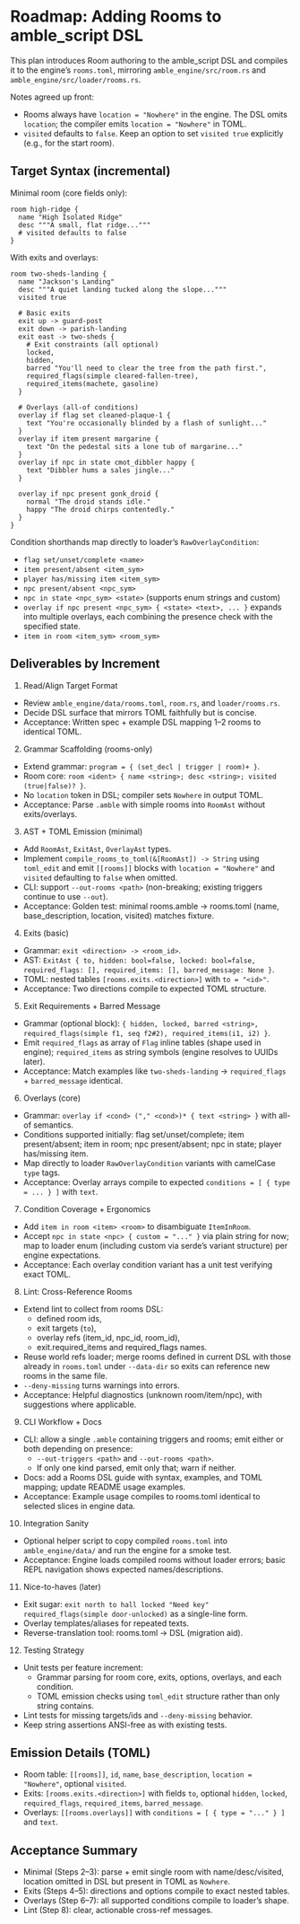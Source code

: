 # Roadmap: Adding Rooms to amble_script DSL

This plan introduces Room authoring to the amble_script DSL and compiles it to the engine’s `rooms.toml`, mirroring `amble_engine/src/room.rs` and `amble_engine/src/loader/rooms.rs`.

Notes agreed up front:
- Rooms always have `location = "Nowhere"` in the engine. The DSL omits `location`; the compiler emits `location = "Nowhere"` in TOML.
- `visited` defaults to `false`. Keep an option to set `visited true` explicitly (e.g., for the start room).

## Target Syntax (incremental)

Minimal room (core fields only):

```
room high-ridge {
  name "High Isolated Ridge"
  desc """A small, flat ridge..."""
  # visited defaults to false
}
```

With exits and overlays:

```
room two-sheds-landing {
  name "Jackson's Landing"
  desc """A quiet landing tucked along the slope..."""
  visited true

  # Basic exits
  exit up -> guard-post
  exit down -> parish-landing
  exit east -> two-sheds {
    # Exit constraints (all optional)
    locked,
    hidden,
    barred "You'll need to clear the tree from the path first.",
    required_flags(simple cleared-fallen-tree),
    required_items(machete, gasoline)
  }

  # Overlays (all-of conditions)
  overlay if flag set cleaned-plaque-1 {
    text "You're occasionally blinded by a flash of sunlight..."
  }
  overlay if item present margarine {
    text "On the pedestal sits a lone tub of margarine..."
  }
  overlay if npc in state cmot_dibbler happy {
    text "Dibbler hums a sales jingle..."
  }

  overlay if npc present gonk_droid {
    normal "The droid stands idle."
    happy "The droid chirps contentedly."
  }
}
```

Condition shorthands map directly to loader’s `RawOverlayCondition`:
- `flag set/unset/complete <name>`
- `item present/absent <item_sym>`
- `player has/missing item <item_sym>`
- `npc present/absent <npc_sym>`
- `npc in state <npc_sym> <state>` (supports enum strings and custom)
- `overlay if npc present <npc_sym> { <state> <text>, ... }` expands into multiple overlays,
  each combining the presence check with the specified state.
- `item in room <item_sym> <room_sym>`

## Deliverables by Increment

1) Read/Align Target Format
- Review `amble_engine/data/rooms.toml`, `room.rs`, and `loader/rooms.rs`.
- Decide DSL surface that mirrors TOML faithfully but is concise.
- Acceptance: Written spec + example DSL mapping 1–2 rooms to identical TOML.

2) Grammar Scaffolding (rooms-only)
- Extend grammar: `program = { (set_decl | trigger | room)+ }`.
- Room core: `room <ident> { name <string>; desc <string>; visited (true|false)? }`.
- No `location` token in DSL; compiler sets `Nowhere` in output TOML.
- Acceptance: Parse `.amble` with simple rooms into `RoomAst` without exits/overlays.

3) AST + TOML Emission (minimal)
- Add `RoomAst`, `ExitAst`, `OverlayAst` types.
- Implement `compile_rooms_to_toml(&[RoomAst]) -> String` using `toml_edit` and emit `[[rooms]]` blocks with `location = "Nowhere"` and `visited` defaulting to `false` when omitted.
- CLI: support `--out-rooms <path>` (non-breaking; existing triggers continue to use `--out`).
- Acceptance: Golden test: minimal rooms.amble -> rooms.toml (name, base_description, location, visited) matches fixture.

4) Exits (basic)
- Grammar: `exit <direction> -> <room_id>`.
- AST: `ExitAst { to, hidden: bool=false, locked: bool=false, required_flags: [], required_items: [], barred_message: None }`.
- TOML: nested tables `[rooms.exits.<direction>]` with `to = "<id>"`.
- Acceptance: Two directions compile to expected TOML structure.

5) Exit Requirements + Barred Message
- Grammar (optional block): `{ hidden, locked, barred <string>, required_flags(simple f1, seq f2#2), required_items(i1, i2) }`.
- Emit `required_flags` as array of `Flag` inline tables (shape used in engine); `required_items` as string symbols (engine resolves to UUIDs later).
- Acceptance: Match examples like `two-sheds-landing` → `required_flags` + `barred_message` identical.

6) Overlays (core)
- Grammar: `overlay if <cond> ("," <cond>)* { text <string> }` with all-of semantics.
- Conditions supported initially: flag set/unset/complete; item present/absent; item in room; npc present/absent; npc in state; player has/missing item.
- Map directly to loader `RawOverlayCondition` variants with camelCase `type` tags.
- Acceptance: Overlay arrays compile to expected `conditions = [ { type = ... } ]` with `text`.

7) Condition Coverage + Ergonomics
- Add `item in room <item> <room>` to disambiguate `ItemInRoom`.
- Accept `npc in state <npc> { custom = "..." }` via plain string for now; map to loader enum (including custom via serde’s variant structure) per engine expectations.
- Acceptance: Each overlay condition variant has a unit test verifying exact TOML.

8) Lint: Cross-Reference Rooms
- Extend lint to collect from rooms DSL:
  - defined room ids,
  - exit targets (`to`),
  - overlay refs (item_id, npc_id, room_id),
  - exit.required_items and required_flags names.
- Reuse world refs loader; merge rooms defined in current DSL with those already in `rooms.toml` under `--data-dir` so exits can reference new rooms in the same file.
- `--deny-missing` turns warnings into errors.
- Acceptance: Helpful diagnostics (unknown room/item/npc), with suggestions where applicable.

9) CLI Workflow + Docs
- CLI: allow a single `.amble` containing triggers and rooms; emit either or both depending on presence:
  - `--out-triggers <path>` and `--out-rooms <path>`.
  - If only one kind parsed, emit only that; warn if neither.
- Docs: add a Rooms DSL guide with syntax, examples, and TOML mapping; update README usage examples.
- Acceptance: Example usage compiles to rooms.toml identical to selected slices in engine data.

10) Integration Sanity
- Optional helper script to copy compiled `rooms.toml` into `amble_engine/data/` and run the engine for a smoke test.
- Acceptance: Engine loads compiled rooms without loader errors; basic REPL navigation shows expected names/descriptions.

11) Nice-to-haves (later)
- Exit sugar: `exit north to hall locked "Need key" required_flags(simple door-unlocked)` as a single-line form.
- Overlay templates/aliases for repeated texts.
- Reverse-translation tool: rooms.toml → DSL (migration aid).

12) Testing Strategy
- Unit tests per feature increment:
  - Grammar parsing for room core, exits, options, overlays, and each condition.
  - TOML emission checks using `toml_edit` structure rather than only string contains.
- Lint tests for missing targets/ids and `--deny-missing` behavior.
- Keep string assertions ANSI-free as with existing tests.

## Emission Details (TOML)
- Room table: `[[rooms]]`, `id`, `name`, `base_description`, `location = "Nowhere"`, optional `visited`.
- Exits: `[rooms.exits.<direction>]` with fields `to`, optional `hidden`, `locked`, `required_flags`, `required_items`, `barred_message`.
- Overlays: `[[rooms.overlays]]` with `conditions = [ { type = "..." } ]` and `text`.

## Acceptance Summary
- Minimal (Steps 2–3): parse + emit single room with name/desc/visited, location omitted in DSL but present in TOML as `Nowhere`.
- Exits (Steps 4–5): directions and options compile to exact nested tables.
- Overlays (Step 6–7): all supported conditions compile to loader’s shape.
- Lint (Step 8): clear, actionable cross-ref messages.

